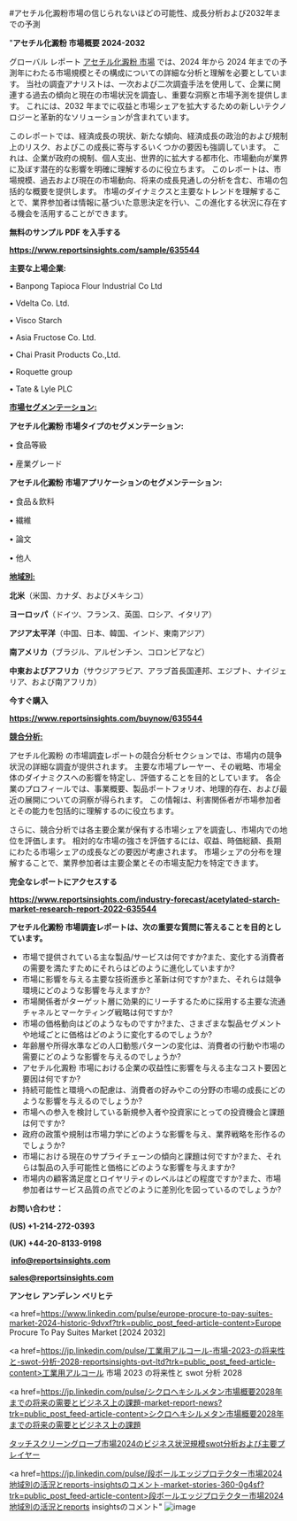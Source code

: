 #アセチル化澱粉市場の信じられないほどの可能性、成長分析および2032年までの予測

"<strong>アセチル化澱粉 市場概要 2024-2032</strong>

グローバル レポート <a href=https://www.reportsinsights.com/sample/635544>アセチル化澱粉 市場</a> では、2024 年から 2024 年までの予測年にわたる市場規模とその構成についての詳細な分析と理解を必要としています。 当社の調査アナリストは、一次および二次調査手法を使用して、企業に関連する過去の傾向と現在の市場状況を調査し、重要な洞察と市場予測を提供します。 これには、2032 年までに収益と市場シェアを拡大​​するための新しいテクノロジーと革新的なソリューションが含まれています。

このレポートでは、経済成長の現状、新たな傾向、経済成長の政治的および規制上のリスク、およびこの成長に寄与するいくつかの要因も強調しています。 これは、企業が政府の規制、個人支出、世界的に拡大する都市化、市場動向が業界に及ぼす潜在的な影響を明確に理解するのに役立ちます。 このレポートは、市場規模、過去および現在の市場動向、将来の成長見通しの分析を含む、市場の包括的な概要を提供します。 市場のダイナミクスと主要なトレンドを理解することで、業界参加者は情報に基づいた意思決定を行い、この進化する状況に存在する機会を活用することができます。

<strong><b>無料のサンプル PDF を入手する</b></strong>

<a href=https://www.reportsinsights.com/sample/635544><strong><u>https://www.reportsinsights.com/sample/635544</u></strong></a>

<strong>主要な上場企業:</strong>

• Banpong Tapioca Flour Industrial Co Ltd

• Vdelta Co. Ltd.

• Visco Starch

• Asia Fructose Co. Ltd.

• Chai Prasit Products Co.,Ltd.

• Roquette group

• Tate & Lyle PLC

<strong><u>市場セグメンテーション</u></strong><strong><u>:</u></strong>

<strong>アセチル化澱粉 市場タイプのセグメンテーション:</strong>

• 食品等級

• 産業グレード

<strong>アセチル化澱粉 市場アプリケーションのセグメンテーション:</strong>

• 食品＆飲料

• 繊維

• 論文

• 他人

<strong><u>地域別</u></strong><strong><u>:</u></strong>

<strong>北米</strong>（米国、カナダ、およびメキシコ）

<strong>ヨーロッパ</strong>（ドイツ、フランス、英国、ロシア、イタリア）

<strong>アジア太平洋</strong>（中国、日本、韓国、インド、東南アジア）

<strong>南アメリカ</strong>（ブラジル、アルゼンチン、コロンビアなど）

<strong>中東およびアフリカ</strong>（サウジアラビア、アラブ首長国連邦、エジプト、ナイジェリア、および南アフリカ）

<strong>今すぐ購入</strong>

<a href=https://www.reportsinsights.com/buynow/635544><strong><u>https://www.reportsinsights.com/buynow/635544</u></strong></a>

<strong><u>競合分析:</u></strong>

アセチル化澱粉 の市場調査レポートの競合分析セクションでは、市場内の競争状況の詳細な調査が提供されます。 主要な市場プレーヤー、その戦略、市場全体のダイナミクスへの影響を特定し、評価することを目的としています。 各企業のプロフィールでは、事業概要、製品ポートフォリオ、地理的存在、および最近の展開についての洞察が得られます。 この情報は、利害関係者が市場参加者とその能力を包括的に理解するのに役立ちます。

さらに、競合分析では各主要企業が保有する市場シェアを調査し、市場内での地位を評価します。 相対的な市場の強さを評価するには、収益、時価総額、長期にわたる市場シェアの成長などの要因が考慮されます。 市場シェアの分布を理解することで、業界参加者は主要企業とその市場支配力を特定できます。

<strong>完全なレポートにアクセスする</strong>

<a href=https://www.reportsinsights.com/industry-forecast/acetylated-starch-market-research-report-2022-635544><strong><u><b>https://www.reportsinsights.com/industry-forecast/acetylated-starch-market-research-report-2022-635544</b></u></strong></a>

<strong><b>アセチル化澱粉 市場調査レポートは、次の重要な質問に答えることを目的としています。</b></strong>
<ul>
  <li>市場で提供されている主な製品/サービスは何ですか?また、変化する消費者の需要を満たすためにそれらはどのように進化していますか?</li>
  <li>市場に影響を与える主要な技術進歩と革新は何ですか?また、それらは競争環境にどのような影響を与えますか?</li>
  <li>市場関係者がターゲット層に効果的にリーチするために採用する主要な流通チャネルとマーケティング戦略は何ですか?</li>
  <li>市場の価格動向はどのようなものですか?また、さまざまな製品セグメントや地域ごとに価格はどのように変化するのでしょうか?</li>
  <li>年齢層や所得水準などの人口動態パターンの変化は、消費者の行動や市場の需要にどのような影響を与えるのでしょうか?</li>
  <li>アセチル化澱粉 市場における企業の収益性に影響を与える主なコスト要因と要因は何ですか?</li>
  <li>持続可能性と環境への配慮は、消費者の好みやこの分野の市場の成長にどのような影響を与えるのでしょうか?</li>
  <li>市場への参入を検討している新規参入者や投資家にとっての投資機会と課題は何ですか?</li>
  <li>政府の政策や規制は市場力学にどのような影響を与え、業界戦略を形作るのでしょうか?</li>
  <li>市場における現在のサプライチェーンの傾向と課題は何ですか?また、それらは製品の入手可能性と価格にどのような影響を与えますか?</li>
  <li>市場内の顧客満足度とロイヤリティのレベルはどの程度ですか?また、市場参加者はサービス品質の点でどのように差別化を図っているのでしょうか?</li>
</ul>
<strong>お問い合わせ：</strong>

<strong>(US) +1-214-272-0393</strong>

<strong>(UK) +44-20-8133-9198</strong>

<strong> </strong><a href=info@reportsinsights.com><strong><u>info@reportsinsights.com</u></strong></a>

<a href=sales@reportsinsights.com><strong><u>sales@reportsinsights.com</u></strong></a>

<strong>アンセレ アンデレン ベリヒテ</strong>

<a href=https://www.linkedin.com/pulse/europe-procure-to-pay-suites-market-2024-historic-9dvxf?trk=public_post_feed-article-content>Europe Procure To Pay Suites Market [2024 2032]</a>

<a href=https://jp.linkedin.com/pulse/工業用アルコール-市場-2023-の将来性と-swot-分析-2028-reportsinsights-pvt-ltd?trk=public_post_feed-article-content>工業用アルコール 市場 2023 の将来性と swot 分析 2028</a>

<a href=https://jp.linkedin.com/pulse/シクロヘキシルメタン市場概要2028年までの将来の需要とビジネス上の課題-market-report-news?trk=public_post_feed-article-content>シクロヘキシルメタン市場概要2028年までの将来の需要とビジネス上の課題</a>

<a href=https://www.linkedin.com/pulse/タッチスクリーングローブ市場2024のビジネス状況規模swot分析および主要プレイヤー-healthscope-news-245/>タッチスクリーングローブ市場2024のビジネス状況規模swot分析および主要プレイヤー</a>

<a href=https://jp.linkedin.com/pulse/段ボールエッジプロテクター市場2024地域別の活況とreports-insightsのコメント-market-stories-360-0g4sf?trk=public_post_feed-article-content>段ボールエッジプロテクター市場2024地域別の活況とreports insightsのコメント</a>"
![image](https://github.com/aanak123/RIMarketer1/assets/158471119/6275da80-c0b1-4f8e-9efb-ab2b2c895e6f)
